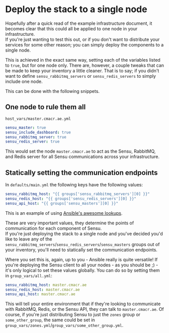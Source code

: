 # Deploy the stack to a single node
Hopefully after a quick read of the example infrastructure document, it becomes clear that this could all be applied to one node in your infrastructure.  
If you're just wanting to test this out, or if you don't want to distribute your services for some other reason; you can simply deploy the components to a single node.

This is achieved in the exact same way, setting each of the variables listed to `true`, but for one node only.
There are, however, a couple tweaks that can be made to keep your inventory a little cleaner. That is to say; if you didn't want to define `sensu_rabbitmq_servers` or `sensu_redis_servers` to simply include one node.

This can be done with the following snippets.

## One node to rule them all
`host_vars/master.cmacr.ae.yml`
``` yaml
sensu_master: true
sensu_include_dashboard: true
sensu_rabbitmq_server: true
sensu_redis_server: true
```
This would set the node `master.cmacr.ae` to act as the Sensu, RabbitMQ, and Redis server for all Sensu communications across your infrastructure.

## Statically setting the communication endpoints
In `defaults/main.yml` the following keys have the following values:
``` yaml
sensu_rabbitmq_host: "{{ groups['sensu_rabbitmq_servers'][0] }}"
sensu_redis_host: "{{ groups['sensu_redis_servers'][0] }}"
sensu_api_host: "{{ groups['sensu_masters'][0] }}"
```
This is an example of using [Ansible's awesome lookups](http://docs.ansible.com/playbooks_lookups.html).  

These are very important values, they determine the points of communication for each component of Sensu.  
If you're just deploying the stack to a single node and you've decided you'd like to leave any of the `sensu_rabbitmq_servers`/`sensu_redis_servers`/`sensu_masters` groups out of your inventory, you'll need to statically set the communication endpoints.

Where you set this is, again, up to you - Ansible really is quite versatile!
If you're deploying the Sensu client to all your nodes - as you should be ;) - it's only logical to set these values globally.
You can do so by setting them in `group_vars/all.yml`:
``` yaml
sensu_rabbitmq_host: master.cmacr.ae
sensu_redis_host: master.cmacr.ae
sensu_api_host: master.cmacr.ae
```
This will tell your entire environment that if they're looking to communicate with RabbitMQ, Redis, or the Sensu API, they can talk to `master.cmacr.ae`. Of course, if you're just distributing Sensu to just the `zones` group or `some_other_group`, the same could be set in `group_vars/zones.yml`/`group_vars/some_other_group.yml`.


